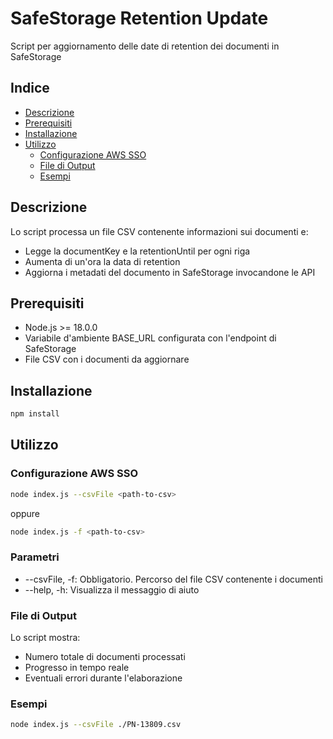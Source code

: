 # SafeStorage Retention Update

Script per aggiornamento delle date di retention dei documenti in SafeStorage

## Indice

* [Descrizione](#descrizione)
* [Prerequisiti](#prerequisiti)
* [Installazione](#installazione)
* [Utilizzo](#utilizzo)
  * [Configurazione AWS SSO](#configurazione-aws-sso)
  * [File di Output](#file-di-output)
  * [Esempi](#esempi)

## Descrizione

Lo script processa un file CSV contenente informazioni sui documenti e:
- Legge la documentKey e la retentionUntil per ogni riga
- Aumenta di un'ora la data di retention
- Aggiorna i metadati del documento in SafeStorage invocandone le API

## Prerequisiti

- Node.js >= 18.0.0
- Variabile d'ambiente BASE_URL configurata con l'endpoint di SafeStorage
- File CSV con i documenti da aggiornare

## Installazione

```bash
npm install
```

## Utilizzo

### Configurazione AWS SSO

```bash
node index.js --csvFile <path-to-csv>
```
oppure
```bash
node index.js -f <path-to-csv>
```
### Parametri

- --csvFile, -f: Obbligatorio. Percorso del file CSV contenente i documenti
- --help, -h: Visualizza il messaggio di aiuto

### File di Output

Lo script mostra:

- Numero totale di documenti processati
- Progresso in tempo reale
- Eventuali errori durante l'elaborazione


### Esempi

```bash
node index.js --csvFile ./PN-13809.csv
```